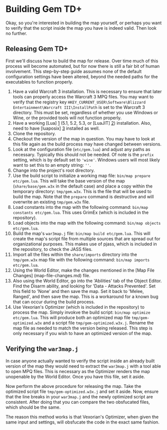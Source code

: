# Building Gem TD+

Okay, so you're interested in building the map yourself, or perhaps you want
to verify that the script inside the map you have is indeed valid. Then look
no further.

## Releasing Gem TD+

First we'll discuss how to build the map for release. Over time much of this
process will become automated, but for now there is still a fair bit of human
involvement. This step-by-step guide assumes none of the default
configuration settings have been altered, beyond the needed paths for the
executables to function properly. 

01. Have a valid Warcraft 3 installation. This is necessary to ensure that
    later tools can properly access the Warcraft 3 MPQ files. You may want to
    verify that the registry key `HKEY_CURRENT_USER\Software\Blizzard
    Entertainment\Warcraft III\InstallPath` is set to the Warcraft 3
    directory. This must be set, regardless of whether you use Windows or
    Wine, or the provided tools will not function properly.
02. Have a working [Lua] [1] (5.1, 5.2, 5.3, or [LuaJIT] [2]) installation.
    Also, need to have [luaposix] [3] installed as well.
03. Clone the repository.
04. Checkout the version of the map in question. You may have to look at this
    file again as the build process may have changed between versions.
05. Look at the configuration file (`etc/gem.lua`) and adjust any paths as
    necessary. Typically this should not be needed. Of note is the `prefix`
    setting, which is by default set to `'wine'`. Windows users will most
    likely want to set this to an empty string: `''`.
06. Change into the project's root directory.
07. Use the build script to initialize a working map file: `bin/map prepare
    etc/gem.lua`. This will take the base version of the map
    (`share/base/gem.w3x` in the default case) and place a copy within the
    temporary directory: `tmp/gem.w3x`. This is the file that will be used to
    build the map. Note that the `prepare` command is destructive and will
    overwrite an existing `tmp/gem.w3x` file.
08. Load constants into the map with the following command: `bin/map constants
    etc/gem.lua`. This uses GrimEx (which is included in the repository).
09. Load objects into the map with the following command: `bin/map objects
    etc/gem.lua`.
10. Build the map's `war3map.j` file: `bin/map build etc/gem.lua`. This will
    create the map's script file from multiple sources that are spread out for
    organizational purposes. This makes use of pjass, which is included in the
    repository, to check the JASS files.
11. Import all the files within the `share/imports` directory into the
    `tmp/gem.w3x` map file with the following command: `bin/map imports
    etc/gem.lua`.
12. Using the World Editor, make the changes mentioned in the [Map File
    Changes] (map-file-changes.md) file.
13. Also using the World Editor, go into the 'Abilities' tab of the Object
    Editor. Find the Disarm ability, and looking for 'Data - Attacks
    Prevented'. Set this field to 'None' and then save the map. Set it back to
    'Melee, Ranged', and then save the map. This is a workaround for a known
    bug that can occur during the build process.
14. Use Vexorian's Optimizer (which is included in the repository) to process
    the map. Simply invokve the build script: `bin/map optimize etc/gem.lua`.
    This will produce both an optimized map file `tmp/gem-optimized.w3x` and
    a script file `tmp/gem-optimized.w3x.j`. Rename the map file as needed to
    match the version being released. This step is only necessary if you wish
    to have an optimized version of the map.

## Verifying the `war3map.j`

In case anyone actually wanted to verify the script inside an already built
version of the map they would need to extract the `war3map.j` with a tool able
to open MPQ files. This is necessary as the Optimizer renders the map
unopenable by the World Editor. Once you have this file, set it aside.

Now perform the above procedure for releasing the map. Take the optimized script file `tmp/gem-optimized.w3x.j` and set it aside. Now, ensure that the line breaks in your `war3map.j` and the newly optimized script are consistent.
After doing that you can compare the two obsfucated files, which should be the
same.

The reason this method works is that Vexorian's Optimizer, when given the same
input and settings, will obsfucate the code in the exact same fashion.

[1]: https://www.lua.org
[2]: http://luajit.org
[3]: https://github.com/luaposix/luaposix

